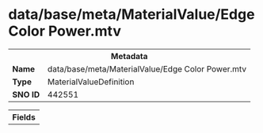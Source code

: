 <h1>data/base/meta/MaterialValue/Edge Color Power.mtv</h1><table><tr><th colspan="100%">Metadata</th></tr><tr><td><b>Name</b></td><td>data/base/meta/MaterialValue/Edge Color Power.mtv</td></tr><tr><td><b>Type</b></td><td>MaterialValueDefinition</td></tr><tr><td><b>SNO ID</b></td><td>442551</td></tr></table>

<table><tr><th colspan="100%">Fields</th></tr></table>

